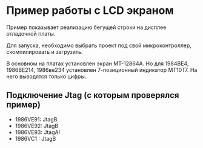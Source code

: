 # Пример работы с LCD экраном

Пример показывает реализацию бегущей строки на дисплее отладочной платы.

Для запуска, необходимо выбрать проект под свой микроконтроллер, скомпилировать и загрузить.

В основном на платах установлен экран MT-12864A.
Но для 1984ВЕ4, 1986ВЕ214, 1986ве234 установлен 7-позиционный индикатор МТ10Т7. На него выводятся только цифры.


## Подключение Jtag (с которым проверялся пример)
  - 1986VE91: JtagB
  - 1986VE92: JtagB
  - 1986VE93:   JtagA!
  - 1986VC1 : JtagB
